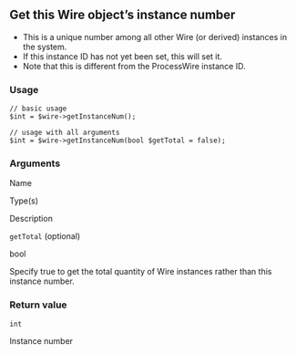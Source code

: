 Get this Wire object’s instance number
--------------------------------------

*   This is a unique number among all other Wire (or derived) instances in the system.
*   If this instance ID has not yet been set, this will set it.
*   Note that this is different from the ProcessWire instance ID.

### Usage

    // basic usage
    $int = $wire->getInstanceNum();
    
    // usage with all arguments
    $int = $wire->getInstanceNum(bool $getTotal = false);

### Arguments

Name

Type(s)

Description

`getTotal` (optional)

bool

Specify true to get the total quantity of Wire instances rather than this instance number.

### Return value

`int`

Instance number

